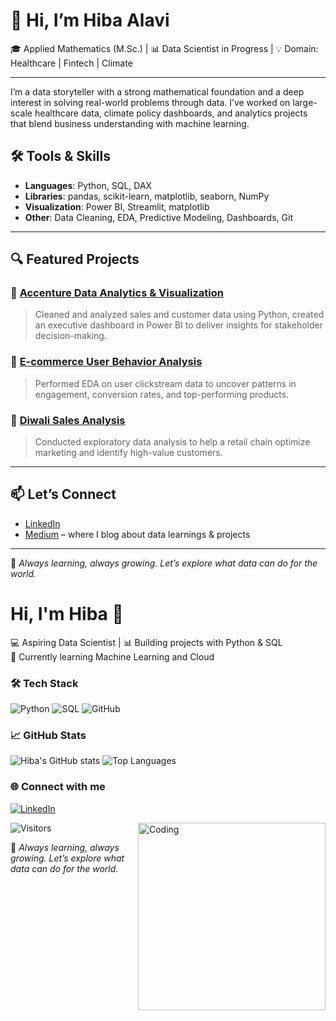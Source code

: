 # 👋 Hi, I’m Hiba Alavi

🎓 Applied Mathematics (M.Sc.) | 📊 Data Scientist in Progress | 💡 Domain: Healthcare | Fintech | Climate

---

I’m a data storyteller with a strong mathematical foundation and a deep interest in solving real-world problems through data. I’ve worked on large-scale healthcare data, climate policy dashboards, and analytics projects that blend business understanding with machine learning.

## 🛠️ Tools & Skills
- **Languages**: Python, SQL, DAX
- **Libraries**: pandas, scikit-learn, matplotlib, seaborn, NumPy
- **Visualization**: Power BI, Streamlit, matplotlib
- **Other**: Data Cleaning, EDA, Predictive Modeling, Dashboards, Git

---

## 🔍 Featured Projects

### 📌 [Accenture Data Analytics & Visualization](https://github.com/hibaalavi3/Accenture-data-analytics-and-visualization)
> Cleaned and analyzed sales and customer data using Python, created an executive dashboard in Power BI to deliver insights for stakeholder decision-making.

### 📌 [E-commerce User Behavior Analysis](https://github.com/hibaalavi3/E-Commerce-Data-Analysis)
> Performed EDA on user clickstream data to uncover patterns in engagement, conversion rates, and top-performing products.

### 📌 [Diwali Sales Analysis](https://github.com/hibaalavi3/Diwali-Sales-Analysis)
> Conducted exploratory data analysis to help a retail chain optimize marketing and identify high-value customers.

---

## 📫 Let’s Connect
- [LinkedIn](https://www.linkedin.com/in/your-link-here)  
- [Medium](https://medium.com/@yourusername) – where I blog about data learnings & projects

---

🧠 _Always learning, always growing. Let’s explore what data can do for the world._  




# Hi, I'm Hiba 👋
💻 Aspiring Data Scientist | 📊 Building projects with Python & SQL  
🌱 Currently learning Machine Learning and Cloud  

### 🛠️ Tech Stack
![Python](https://img.shields.io/badge/-Python-3776AB?logo=python&logoColor=white)
![SQL](https://img.shields.io/badge/-SQL-4479A1?logo=postgresql&logoColor=white)
![GitHub](https://img.shields.io/badge/-GitHub-181717?logo=github&logoColor=white)

### 📈 GitHub Stats
![Hiba's GitHub stats](https://github-readme-stats.vercel.app/api?username=HibaAlavi&show_icons=true&theme=radical)
![Top Languages](https://github-readme-stats.vercel.app/api/top-langs/?username=HibaAlavi&layout=compact)

### 🌐 Connect with me
[![LinkedIn](https://img.shields.io/badge/-LinkedIn-0A66C2?logo=linkedin&logoColor=white)]((https://www.linkedin.com/in/hiba-alavi3/))


<img align="right" alt="Coding" width="300" src="https://media.giphy.com/media/qgQUggAC3Pfv687qPC/giphy.gif">


![Visitors](https://visitor-badge.laobi.icu/badge?page_id=HibaAlavi)

🧠 _Always learning, always growing. Let’s explore what data can do for the world._  
